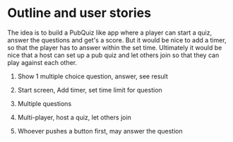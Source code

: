 # Outline and user stories

The idea is to build a PubQuiz like app where a player can start a quiz, answer the questions and
get's a score. But it would be nice to add a timer, so that the player has to answer within the set
time. Ultimately it would be nice that a host can set up a pub quiz and let others join so that they
can play against each other.

1. Show 1 multiple choice question, answer, see result

2. Start screen, Add timer, set time limit for question

3. Multiple questions

4. Multi-player, host a quiz, let others join

5. Whoever pushes a button first, may answer the question

